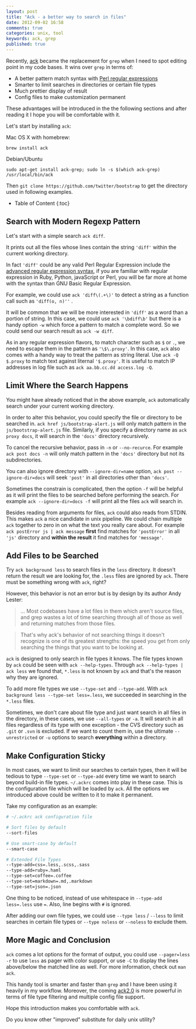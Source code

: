 ```yaml
---
layout: post
title: "Ack - a better way to search in files"
date: 2012-09-02 16:58
comments: true
categories: unix, tool
keywords: ack, grep
published: true
---
```

Recently, [ack][1] became the replacement for `grep` when I need to spot editing point in my code bases. It wins over `grep` in terms of:

- A better pattern match syntax with [Perl regular expressions][perlreg]
- Smarter to limit searches in directories or certain file types
- Much prettier display of result
- Config files to make customization permanent

These advantages will be introduced in the the following sections and after reading it I hope you will be comfortable with it.

Let's start by installing `ack`:

Mac OS X with homebrew:

    brew install ack

Debian/Ubuntu

    sudo apt-get install ack-grep; sudo ln -s $(which ack-grep) /usr/local/bin/ack

Then `git clone https://github.com/twitter/bootstrap` to get the directory used in following examples.

* Table of Content
{:toc}

## Search with Modern Regexp Pattern
Let's start with a simple search `ack diff`.

It prints out all the files whose lines contain the string `'diff'` within the current working directory.

In fact `'diff'` could be any valid Perl Regular Expression include the [advanced regular expression syntax][regad], if you are familiar with regular expression in Ruby, Python, javaScript or Perl, you will be far more at home with the syntax than GNU Basic Regular Expression.

For example, we could use `ack 'diff\(.+\)'` to detect a string as a function call such as `'diff(o, n)''` .

It will be common that we will be more interested in `'diff'` as a word than a portion of string. In this case, we could use `ack '\bdiff\b'` but there is a handy option `-w` which force a pattern to match a complete word. So we could send our search result as `ack -w diff`.

As in any regular expression flavors, to match character such as `$` or `.`, we need to escape them in the pattern as `'\$\.proxy'`. In this case, `ack` also comes with a handy way to treat the pattern as string literal. Use `ack -Q $.proxy` to match text against liternal `'$.proxy'`. It is useful to match IP addresses in log file such as `ack aa.bb.cc.dd access.log -Q`.

## Limit Where the Search Happens
You might have already noticed that in the above example, `ack` automatically search under your current working directory.

In order to alter this behavior, you could specify the file or directory to be searched in.  `ack href js/bootstrap-alert.js` will only match pattern in the `js/bootstrap-alert.js` file.  Similarly, if you specify a directory name as `ack proxy docs`, it will search in the `'docs'` directory recursively.

To cancel the recursive behavior, pass in `-n` or `--no-recurce`. For example `ack post docs -n` will only match pattern in the `'docs'` directory but not its subdirectories.

You can also ignore directory with `--ignore-dir=name` option, `ack post --ignore-dir=docs` will seek `'post'` in all directories other than `'docs'`.

Sometimes the constrain is complicated, then the option `-f` will be helpful as it will print the files to be searched before performing the search. For example `ack --ignore-dir=docs -f` will print all the files `ack` will search in.

Besides reading from arguments for files, `ack` could also reads from STDIN. This makes `ack` a nice candidate in unix pipeline. We could chain multiple `ack` together to zero in on what the text you really care about.  For example `ack postError js | ack message` **first** find matches for `'postError'` in all `'js'` directory and **within the result** it find matches for `'message'`.

## Add Files to be Searched
Try `ack background less` to search files in the `less` directory. It doesn't return the result we are looking for, the `.less` files are ignored by `ack`. There must be something wrong with `ack`, right?

However, this behavior is not an error but is by design by its author Andy Lester:

>... Most codebases have a lot files in them which aren't source files, and grep wastes a lot of time searching through all of those as well and returning matches from those files.  

>That's why ack's behavior of not searching things it doesn't recognize is one of its greatest strengths: the speed you get from only searching the things that you want to be looking at.

`ack` is designed to only search in file types it knows. The file types known by `ack` could be seen with `ack --help-types`.  Through `ack --help-types | ack less` we found that, `*.less` is not known by `ack` and that's the reason why they are ignored.

To add more file types we use `--type-set` and `--type-add`.  With `ack background less --type-set less=.less`, we succeeded in searching in the `*.less` files.  

Sometimes, we don't care about file type and just want search in all files in the directory, in these cases, we use `--all-types` or `-a`. It will search in all files regardless of its type with one exception - the CVS directory such as `.git` or `.svn` is excluded. If we want to count them in, use the ultimate `--unrestricted` or `-u` options to search **everything** within a directory.

## Make Configuration Sticky
In most cases, we want to limit our searches to certain types, then it will be tedious to type `--type-set` or `--type-add` every time we want to search beyond build-in file types. `~/.ackrc` comes into play in these case. This is the configuration file which will be loaded by `ack`. All the options we introduced above could be written to it to make it permanent.

Take my configuration as an example:

```bash
# ~/.ackrc ack configuration file

# Sort files by default
--sort-files

# Use smart-case by default
--smart-case

# Extended File Types
--type-add=css=.less,.scss,.sass
--type-add=ruby=.haml
--type-set=coffee=.coffee
--type-set=markdown=.md,.markdown
--type-set=json=.json
```

One thing to be noticed, instead of use whitespace in `--type-add less=.less` use `=`. Also, line begins with `#` is ignored.

After adding our own file types, we could use `--type less` / `--less` to limit searches in certain file types or `--type noless` or `--noless` to exclude them. 

## More Magic and Conclusion
`ack` comes a lot options for the format of output, you could use `--pager=less -r` to use `less` as pager with color support, or use `-C` to display the lines above/below the matched line as well. For more information, check out `man ack`.

This handy tool is smarter and faster than `grep` and I have been using it heavily in my workflow.  Moreover, the coming [ack2.0][ack2.0] is more powerful in terms of file type filtering and multiple config file support.

Hope this introduction makes you comfortable with `ack`.

Do you know other "improved" substitute for daily unix utility?

[1]: http://betterthangrep.com/
[regad]: http://www.regular-expressions.info/refadv.html
[perlreg]: http://perldoc.perl.org/perlre.html
[ack2.0]: http://stackoverflow.com/questions/9508431/ack-binding-an-actual-file-name-to-a-filetype#answer-9511450
